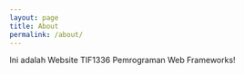 ```yaml
---
layout: page
title: About
permalink: /about/
---
```

Ini adalah Website TIF1336 Pemrograman Web Frameworks!